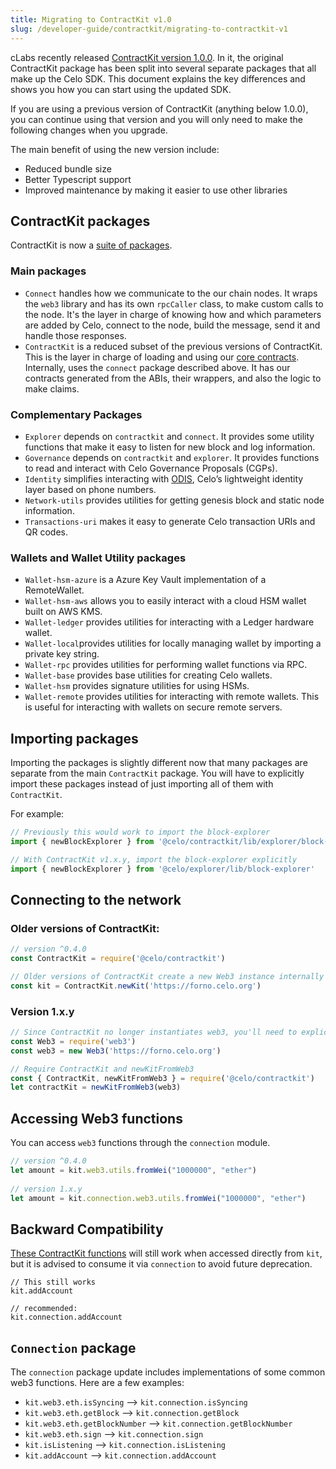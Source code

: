 ```yaml
---
title: Migrating to ContractKit v1.0
slug: /developer-guide/contractkit/migrating-to-contractkit-v1
---
```


cLabs recently released [ContractKit version 1.0.0](https://medium.com/celoorg/contractkit-1-0-0-9c0412462d45). In it, the original ContractKit package has been split into several separate packages that all make up the Celo SDK. This document explains the key differences and shows you how you can start using the updated SDK.

If you are using a previous version of ContractKit (anything below 1.0.0), you can continue using that version and you will only need to make the following changes when you upgrade.

The main benefit of using the new version include:
 - Reduced bundle size
 - Better Typescript support
 - Improved maintenance by making it easier to use other libraries

## ContractKit packages

ContractKit is now a [suite of packages](https://github.com/celo-org/celo-monorepo/tree/master/packages/sdk).

### Main packages

 - `Connect` handles how we communicate to the our chain nodes. It wraps the `web3` library and has its own `rpcCaller` class, to make custom calls to the node. It's the layer in charge of knowing how and which parameters are added by Celo, connect to the node, build the message, send it and handle those responses.
 - `ContractKit` is a reduced subset of the previous versions of ContractKit. This is the layer in charge of loading and using our [core contracts](contracts-wrappers-registry.md). Internally, uses the `connect` package described above. It has our contracts generated from the ABIs, their wrappers, and also the logic to make claims.

### Complementary Packages

 - `Explorer` depends on `contractkit` and `connect`. It provides some utility functions that make it easy to listen for new block and log information.
 - `Governance` depends on `contractkit` and `explorer`. It provides functions to read and interact with Celo Governance Proposals (CGPs).
 - `Identity` simplifies interacting with [ODIS](odis.md), Celo’s lightweight identity layer based on phone numbers.
 - `Network-utils` provides utilities for getting genesis block and static node information.
 - `Transactions-uri` makes it easy to generate Celo transaction URIs and QR codes.

### Wallets and Wallet Utility packages

 - `Wallet-hsm-azure` is a Azure Key Vault implementation of a RemoteWallet.
 - `Wallet-hsm-aws` allows you to easily interact with a cloud HSM wallet built on AWS KMS.
 - `Wallet-ledger` provides utilities for interacting with a Ledger hardware wallet.
 - `Wallet-local`provides utilities for locally managing wallet by importing a private key string.
 - `Wallet-rpc` provides utilities for performing wallet functions via RPC.
 - `Wallet-base` provides base utilities for creating Celo wallets.
 - `Wallet-hsm` provides signature utilities for using HSMs.
 - `Wallet-remote` provides utilities for interacting with remote wallets. This is useful for interacting with wallets on secure remote servers.

## Importing packages

Importing the packages is slightly different now that many packages are separate from the main `ContractKit` package. You will have to explicitly import these packages instead of just importing all of them with `ContractKit`.

For example:

```javascript
// Previously this would work to import the block-explorer
import { newBlockExplorer } from '@celo/contractkit/lib/explorer/block-explorer'

// With ContractKit v1.x.y, import the block-explorer explicitly
import { newBlockExplorer } from '@celo/explorer/lib/block-explorer'
```

## Connecting to the network

### Older versions of ContractKit:

```javascript
// version ^0.4.0 
const ContractKit = require('@celo/contractkit')

// Older versions of ContractKit create a new Web3 instance internally 
const kit = ContractKit.newKit('https://forno.celo.org')
```

### Version 1.x.y

```javascript
// Since ContractKit no longer instantiates web3, you'll need to explicitly require it 
const Web3 = require('web3') 
const web3 = new Web3('https://forno.celo.org') 

// Require ContractKit and newKitFromWeb3 
const { ContractKit, newKitFromWeb3 } = require('@celo/contractkit') 
let contractKit = newKitFromWeb3(web3)
```
## Accessing Web3 functions

You can access `web3` functions through the `connection` module.

```javascript
// version ^0.4.0 
let amount = kit.web3.utils.fromWei("1000000", "ether")
 
// version 1.x.y
let amount = kit.connection.web3.utils.fromWei("1000000", "ether")
```
## Backward Compatibility

[These ContractKit functions](https://github.com/celo-org/celo-monorepo/blob/a7579fc9bdc0c1b4ce1d9fec702938accf82be2a/packages/sdk/contractkit/src/kit.ts#L278) will still work when accessed directly from `kit`, but it is advised to consume it via `connection` to avoid future deprecation.

```
// This still works
kit.addAccount

// recommended:
kit.connection.addAccount
```

## `Connection` package

The `connection` package update includes implementations of some common web3 functions. Here are a few examples:

 - `kit.web3.eth.isSyncing` --> `kit.connection.isSyncing`
 - `kit.web3.eth.getBlock` --> `kit.connection.getBlock`
 - `kit.web3.eth.getBlockNumber` --> `kit.connection.getBlockNumber`
 - `kit.web3.eth.sign` --> `kit.connection.sign`
 - `kit.isListening` --> `kit.connection.isListening`
 - `kit.addAccount` --> `kit.connection.addAccount`
